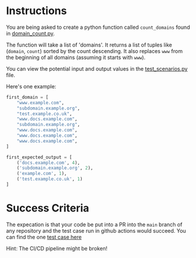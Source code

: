 # Instructions

You are being asked to create a python function called `count_domains` found in [domain_count.py](/domain_count.py).

The function will take a list of 'domains'. It returns a list of tuples like (`domain`, `count`) sorted by the count descending. It also replaces `www` from the beginning of all domains (assuming it starts with `www`).

You can view the potential input and output values in the [test_scenarios.py](./test_scenarios.py) file.

Here's one example:

```python
first_domain = [
    "www.example.com", 
    "subdomain.example.org", 
    "test.example.co.uk", 
    "www.docs.example.com",
    "subdomain.example.org",
    "www.docs.example.com",
    "www.docs.example.com",
    "www.docs.example.com",
]

first_expected_output = [
    ('docs.example.com', 4), 
    ('subdomain.example.org', 2), 
    ('example.com', 1), 
    ('test.example.co.uk', 1)
]
```

# Success Criteria

The expecation is that your code be put into a PR into the `main` branch of any repository and the test case run in github actions would succeed. You can find the one [test case here](./.github/workflows/test_domain_function.yml)

Hint: The CI/CD pipeline might be broken!

